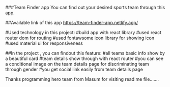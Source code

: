 ###Team Finder app
You can find out your desired sports team through this app.

##Available link of this app
https://team-finder-app.netlify.app/

#Used technology in this project:
#build app with react library
#used react router dom for routing
#used fontawsome icon library for showing icon
#used material ui for responsiveness


##In the project , you can findout this feature:
#all teams basic info show by a beautiful card
#team details show through with react router
#you can see a conditional image on the team details page for discriminating team through gender
#you get social link easily from team details page

Thanks programming hero team from Masum for visiting read me file.......
